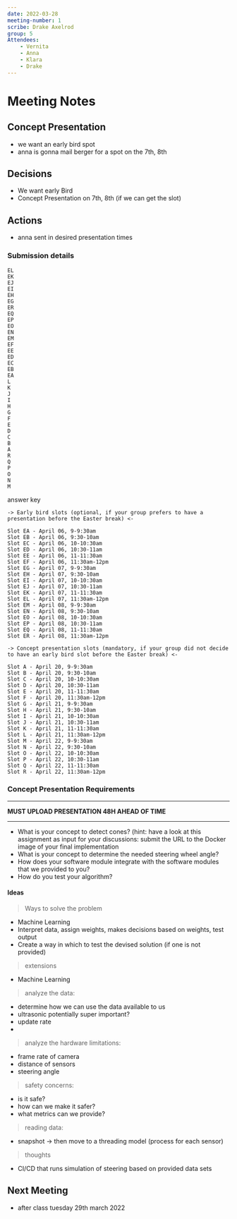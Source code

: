 ```yaml
---
date: 2022-03-28
meeting-number: 1
scribe: Drake Axelrod
group: 5
Attendees:
	- Vernita
	- Anna
	- Klara
	- Drake
---
```


# Meeting Notes

## Concept Presentation

- we want an early bird spot
- anna is gonna mail berger for a spot on the 7th, 8th

## Decisions

- We want early Bird
- Concept Presentation on 7th, 8th (if we can get the slot)

## Actions

- anna sent in desired presentation times


### Submission details

```
EL
EK
EJ
EI
EH
EG
ER
EQ
EP
EO
EN
EM
EF
EE
ED
EC
EB
EA
L
K
J
I
H
G
F
E
D
C
B
A
R
Q
P
O
N
M
```
answer key

```
-> Early bird slots (optional, if your group prefers to have a presentation before the Easter break) <-

Slot EA - April 06, 9-9:30am
Slot EB - April 06, 9:30-10am
Slot EC - April 06, 10-10:30am
Slot ED - April 06, 10:30-11am
Slot EE - April 06, 11-11:30am
Slot EF - April 06, 11:30am-12pm
Slot EG - April 07, 9-9:30am
Slot EH - April 07, 9:30-10am
Slot EI - April 07, 10-10:30am
Slot EJ - April 07, 10:30-11am
Slot EK - April 07, 11-11:30am
Slot EL - April 07, 11:30am-12pm
Slot EM - April 08, 9-9:30am
Slot EN - April 08, 9:30-10am
Slot EO - April 08, 10-10:30am
Slot EP - April 08, 10:30-11am
Slot EQ - April 08, 11-11:30am
Slot ER - April 08, 11:30am-12pm

-> Concept presentation slots (mandatory, if your group did not decide to have an early bird slot before the Easter break) <-

Slot A - April 20, 9-9:30am
Slot B - April 20, 9:30-10am
Slot C - April 20, 10-10:30am
Slot D - April 20, 10:30-11am
Slot E - April 20, 11-11:30am
Slot F - April 20, 11:30am-12pm
Slot G - April 21, 9-9:30am
Slot H - April 21, 9:30-10am
Slot I - April 21, 10-10:30am
Slot J - April 21, 10:30-11am
Slot K - April 21, 11-11:30am
Slot L - April 21, 11:30am-12pm
Slot M - April 22, 9-9:30am
Slot N - April 22, 9:30-10am
Slot O - April 22, 10-10:30am
Slot P - April 22, 10:30-11am
Slot Q - April 22, 11-11:30am
Slot R - April 22, 11:30am-12pm
```

### Concept Presentation Requirements

---

**MUST UPLOAD PRESENTATION 48H AHEAD OF TIME**

---

- What is your concept to detect cones? (hint: have a look at this assignment as input for your discussions: submit the URL to the Docker image of your final implementation
- What is your concept to determine the needed steering wheel angle?
- How does your software module integrate with the software modules that we provided to you?
- How do you test your algorithm?

#### Ideas

> Ways to solve the problem

- Machine Learning
- Interpret data, assign weights, makes decisions based on weights, test output
- Create a way in which to test the devised solution (if one is not provided)


> extensions

- Machine Learning

> analyze the data:

- determine how we can use the data available to us
- ultrasonic potentially super important?
- update rate
- 

> analyze the hardware limitations:

- frame rate of camera
- distance of sensors
- steering angle

> safety concerns:

- is it safe?
- how can we make it safer?
- what metrics can we provide?

> reading data:

- snapshot -> then move to a threading model (process for each sensor)


> thoughts

- CI/CD that runs simulation of steering based on provided data sets

## Next Meeting

- after class tuesday 29th march 2022